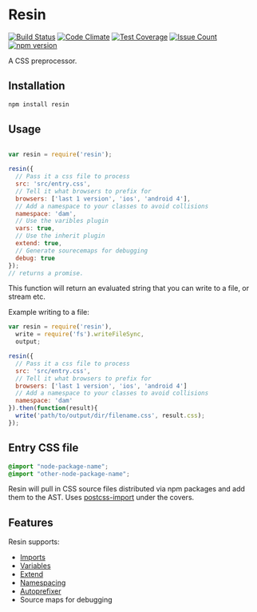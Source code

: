 # Resin

[![Build Status](https://travis-ci.org/kristoferjoseph/resin.svg?branch=master)](https://travis-ci.org/kristoferjoseph/resin) [![Code Climate](https://codeclimate.com/github/kristoferjoseph/resin/badges/gpa.svg)](https://codeclimate.com/github/kristoferjoseph/resin) [![Test Coverage](https://codeclimate.com/github/kristoferjoseph/resin/badges/coverage.svg)](https://codeclimate.com/github/kristoferjoseph/resin/coverage) [![Issue Count](https://codeclimate.com/github/kristoferjoseph/resin/badges/issue_count.svg)](https://codeclimate.com/github/kristoferjoseph/resin/issues) [![npm version](https://badge.fury.io/js/resin.svg)](https://badge.fury.io/js/resin)

A CSS preprocessor.

## Installation

```sh
npm install resin

```

## Usage

```js

var resin = require('resin');

resin({
  // Pass it a css file to process
  src: 'src/entry.css',
  // Tell it what browsers to prefix for
  browsers: ['last 1 version', 'ios', 'android 4'],
  // Add a namespace to your classes to avoid collisions
  namespace: 'dam',
  // Use the varibles plugin
  vars: true,
  // Use the inherit plugin
  extend: true,
  // Generate sourecemaps for debugging
  debug: true
});
// returns a promise.
```

This function will return an evaluated string that you can write to a file, or
stream etc.

Example writing to a file:

```js
var resin = require('resin'),
  write = require('fs').writeFileSync,
  output;

resin({
  // Pass it a css file to process
  src: 'src/entry.css',
  // Tell it what browsers to prefix for
  browsers: ['last 1 version', 'ios', 'android 4']
  // Add a namespace to your classes to avoid collisions
  namespace: 'dam'
}).then(function(result){
  write('path/to/output/dir/filename.css', result.css);
});
```

## Entry CSS file

```css
@import "node-package-name";
@import "other-node-package-name";
```

Resin will pull in CSS source files distributed via npm packages and add them
to the AST. Uses [postcss-import](https://github.com/garthdb/postcss-npm) under the covers.

## Features

Resin supports:

* [Imports](https://github.com/garthdb/postcss-npm)
* [Variables](https://github.com/MadLittleMods/postcss-css-variables)
* [Extend](https://github.com/garthdb/postcss-inherit)
* [Namespacing](https://github.com/garthdb/postcss-add-namespace)
* [Autoprefixer](https://github.com/postcss/autoprefixer)
* Source maps for debugging
